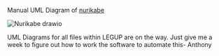 Manual UML Diagram of [nurikabe](https://github.com/Bram-Hub/Legup/tree/dev/src/main/java/edu/rpi/legup/puzzle/nurikabe)

![Nurikabe drawio](https://user-images.githubusercontent.com/67553651/199113797-58da20c5-5d29-4cca-a277-39354ffa982b.png)

UML Diagrams for all files within LEGUP are on the way. Just give me a week to figure out how to work the software to automate this- Anthony